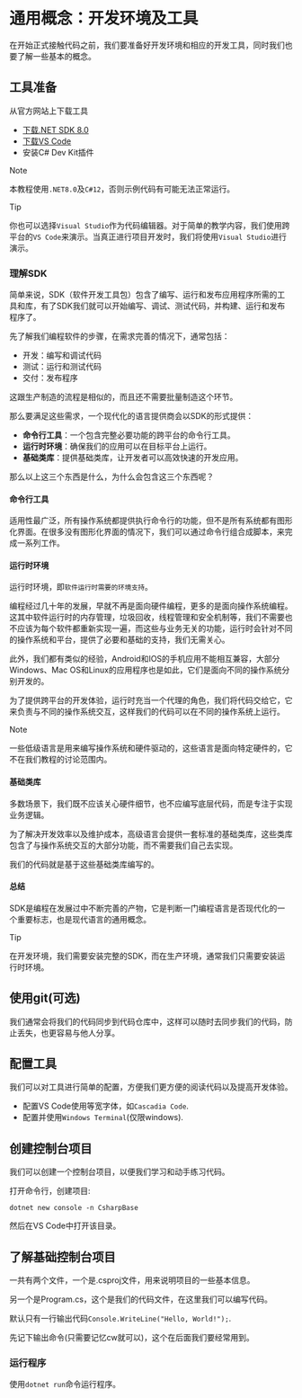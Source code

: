 # 通用概念：开发环境及工具

在开始正式接触代码之前，我们要准备好开发环境和相应的开发工具，同时我们也要了解一些基本的概念。

## 工具准备

从官方网站上下载工具

- [下载.NET SDK 8.0](https://dotnet.microsoft.com/zh-cn/download)
- [下载VS Code](https://code.visualstudio.com/docs/?dv=win)
- 安装C# Dev Kit插件

> [!NOTE]
> 本教程使用`.NET8.0`及`C#12`，否则示例代码有可能无法正常运行。

> [!TIP]
> 你也可以选择`Visual Studio`作为代码编辑器。对于简单的教学内容，我们使用跨平台的`VS Code`来演示。当真正进行项目开发时，我们将使用`Visual Studio`进行演示。

### 理解SDK

简单来说，SDK（软件开发工具包）包含了编写、运行和发布应用程序所需的工具和库，有了SDK我们就可以开始编写、调试、测试代码，并构建、运行和发布程序了。

先了解我们编程软件的步骤，在需求完善的情况下，通常包括：

- 开发：编写和调试代码
- 测试：运行和测试代码
- 交付：发布程序

这跟生产制造的流程是相似的，而且还不需要批量制造这个环节。

那么要满足这些需求，一个现代化的语言提供商会以SDK的形式提供：

- **命令行工具**：一个包含完整必要功能的跨平台的命令行工具。
- **运行时环境**：确保我们的应用可以在目标平台上运行。
- **基础类库**：提供基础类库，让开发者可以高效快速的开发应用。

那么以上这三个东西是什么，为什么会包含这三个东西呢？

#### 命令行工具

适用性最广泛，所有操作系统都提供执行命令行的功能，但不是所有系统都有图形化界面。在很多没有图形化界面的情况下，我们可以通过命令行组合成脚本，来完成一系列工作。

#### 运行时环境

运行时环境，即`软件运行时需要的环境支持`。

编程经过几十年的发展，早就不再是面向硬件编程，更多的是面向操作系统编程。这其中软件运行时的内存管理，垃圾回收，线程管理和安全机制等，我们不需要也不应该为每个软件都重新实现一遍，而这些与业务无关的功能，运行时会针对不同的操作系统和平台，提供了必要和基础的支持，我们无需关心。

此外，我们都有类似的经验，Android和IOS的手机应用不能相互兼容，大部分Windows、Mac OS和Linux的应用程序也是如此，它们是面向不同的操作系统分别开发的。

为了提供跨平台的开发体验，运行时充当一个代理的角色，我们将代码交给它，它来负责与不同的操作系统交互，这样我们的代码可以在不同的操作系统上运行。

> [!NOTE]
> 一些低级语言是用来编写操作系统和硬件驱动的，这些语言是面向特定硬件的，它不在我们教程的讨论范围内。

#### 基础类库

多数场景下，我们既不应该关心硬件细节，也不应编写底层代码，而是专注于实现业务逻辑。

为了解决开发效率以及维护成本，高级语言会提供一套标准的基础类库，这些类库包含了与操作系统交互的大部分功能，而不需要我们自己去实现。

我们的代码就是基于这些基础类库编写的。

#### 总结

SDK是编程在发展过中不断完善的产物，它是判断一门编程语言是否现代化的一个重要标志，也是现代语言的通用概念。

> [!TIP]
> 在开发环境，我们需要安装完整的SDK，而在生产环境，通常我们只需要安装运行时环境。

## 使用git(可选)

我们通常会将我们的代码同步到代码仓库中，这样可以随时去同步我们的代码，防止丢失，也更容易与他人分享。

## 配置工具

我们可以对工具进行简单的配置，方便我们更方便的阅读代码以及提高开发体验。

- 配置VS Code使用等宽字体，如`Cascadia Code`.
- 配置并使用`Windows Terminal`(仅限windows).

## 创建控制台项目

我们可以创建一个控制台项目，以便我们学习和动手练习代码。

打开命令行，创建项目:

`dotnet new console -n CsharpBase`

然后在VS Code中打开该目录。

## 了解基础控制台项目

一共有两个文件，一个是.csproj文件，用来说明项目的一些基本信息。

另一个是Program.cs，这个是我们的代码文件，在这里我们可以编写代码。

默认只有一行输出代码`Console.WriteLine("Hello, World!");`.

先记下输出命令(只需要记忆cw就可以)，这个在后面我们要经常用到。

### 运行程序

使用`dotnet run`命令运行程序。
